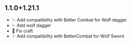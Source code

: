 ## 1.1.0+1.21.1

- ✨ Add compatibility with Better Combat for Wolf dagger
- ✨ Add wolf dagger
- 🐛 Fix craft
- ✨ Add compatibility with BetterCombat for Wolf Sword
